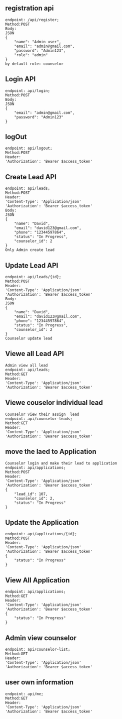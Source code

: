 
## registration api

```
endpoint: /api/register;
Method:POST
Body:
JSON
{
    "name": "Admin user", 
    "email": "admin@gmail.com", 
    "password": "Admin123", 
    "role": "admin" 
}
by default role: counselor
```

## Login API

```
endpoint: api/login;
Method:POST
Body:
JSON
{
    "email": "admin@gmail.com", 
    "password": "Admin123"
}

```
## logOut

```
endpoint: api/logout;
Method:POST
Header:
'Authorization': 'Bearer $access_token'

```
## Create Lead API

```
endpoint: api/leads;
Method:POST
Header:
'Content-Type': 'Application/json'
'Authorization': 'Bearer $access_token'
Body:
JSON
{
    "name": "David",
    "email": "david123@gmail.com",
    "phone": "12344597864",
    "status": "In Progress",
    "counselor_id": 2
}
Only Admin create lead
```
## Update Lead API
```
endpoint: api/leads/{id};
Method:POST
Header:
'Content-Type': 'Application/json'
'Authorization': 'Bearer $access_token'
Body:
JSON
{
    "name": "David",
    "email": "david123@gmail.com",
    "phone": "12344597864",
    "status": "In Progress",
    "counselor_id": 2
}
Counselor update lead

```
## Viewe all Lead API
```
Admin view all lead
endpoint: api/leads;
Method:GET
Header:
'Content-Type': 'Application/json'
'Authorization': 'Bearer $access_token'
```

## Viewe couselor individual lead
```
Counselor view their assign  lead
endpoint: api/counselor-leads;
Method:GET
Header:
'Content-Type': 'Application/json'
'Authorization': 'Bearer $access_token'
```


## move the laed to Application
```
Counselor login and make their lead to application
endpoint: api/applications;
Method:POST
Header:
'Content-Type': 'Application/json'
'Authorization': 'Bearer $access_token'
{
    "lead_id": 107,
    "counselor_id": 2,
    "status": "In Progress"
}
```

## Update the Application
```
endpoint: api/applications/{id};
Method:POST
Header:
'Content-Type': 'Application/json'
'Authorization': 'Bearer $access_token'
{
    "status": "In Progress"
}
```

## View All Application
```
endpoint: api/applications;
Method:GET
Header:
'Content-Type': 'Application/json'
'Authorization': 'Bearer $access_token'
{
    "status": "In Progress"
}
```

## Admin view counselor

```
endpoint: api/counselor-list;
Method:GET
Header:
'Content-Type': 'Application/json'
'Authorization': 'Bearer $access_token'
```

## user own information

```
endpoint: api/me;
Method:GET
Header:
'Content-Type': 'Application/json'
'Authorization': 'Bearer $access_token'

```